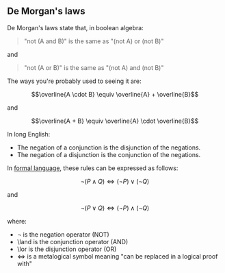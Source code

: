 De Morgan's laws
----------------

De Morgan's laws state that, in boolean algebra:

  > "not (A and B)" is the same as "(not A) or (not B)"

and

  > "not (A or B)" is the same as "(not A) and (not B)"

The ways you're probably used to seeing it are:

$$\overline{A \cdot B} \equiv \overline{A} + \overline{B}$$

and

$$\overline{A + B} \equiv \overline{A} \cdot \overline{B}$$

In long English:

  - The negation of a conjunction is the disjunction of the negations.
  - The negation of a disjunction is the conjunction of the negations.

In [formal language](!Wikipedia), these rules can be expressed as
follows:

$$\neg(P \land Q)\iff(\neg P) \lor (\neg Q)$$

and

$$\neg(P \lor Q)\iff(\neg P) \land (\neg Q)$$

where:

  - ¬ is the negation operator (NOT)
  - \land is the conjunction operator (AND)
  - \lor is the disjunction operator (OR)
  - ⇔ is a metalogical symbol meaning "can be replaced in a logical
    proof with"
